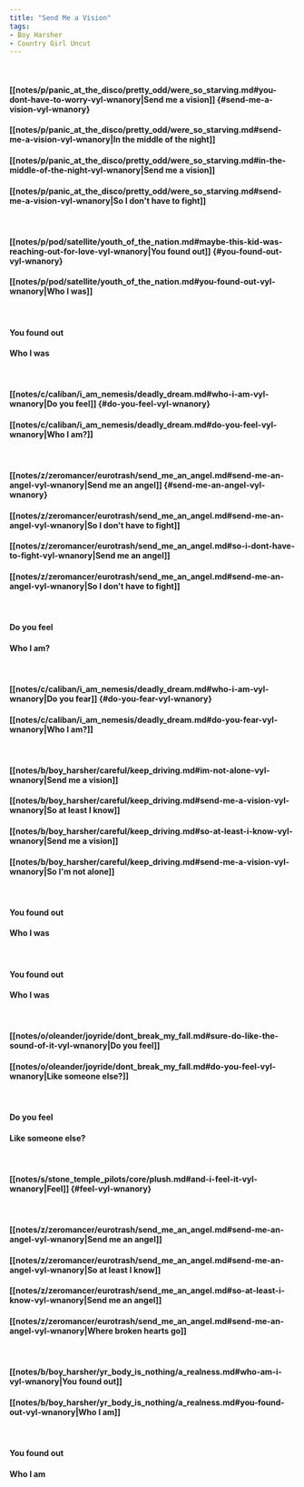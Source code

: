 ```yaml
---
title: "Send Me a Vision"
tags:
- Boy Harsher
- Country Girl Uncut
---
```

&nbsp;
#### [[notes/p/panic_at_the_disco/pretty_odd/were_so_starving.md#you-dont-have-to-worry-vyl-wnanory|Send me a vision]] {#send-me-a-vision-vyl-wnanory}
#### [[notes/p/panic_at_the_disco/pretty_odd/were_so_starving.md#send-me-a-vision-vyl-wnanory|In the middle of the night]]
#### [[notes/p/panic_at_the_disco/pretty_odd/were_so_starving.md#in-the-middle-of-the-night-vyl-wnanory|Send me a vision]]
#### [[notes/p/panic_at_the_disco/pretty_odd/were_so_starving.md#send-me-a-vision-vyl-wnanory|So I don't have to fight]]
&nbsp;
#### [[notes/p/pod/satellite/youth_of_the_nation.md#maybe-this-kid-was-reaching-out-for-love-vyl-wnanory|You found out]] {#you-found-out-vyl-wnanory}
#### [[notes/p/pod/satellite/youth_of_the_nation.md#you-found-out-vyl-wnanory|Who I was]]
&nbsp;
#### You found out
#### Who I was
&nbsp;
#### [[notes/c/caliban/i_am_nemesis/deadly_dream.md#who-i-am-vyl-wnanory|Do you feel]] {#do-you-feel-vyl-wnanory}
#### [[notes/c/caliban/i_am_nemesis/deadly_dream.md#do-you-feel-vyl-wnanory|Who I am?]]
&nbsp;
#### [[notes/z/zeromancer/eurotrash/send_me_an_angel.md#send-me-an-angel-vyl-wnanory|Send me an angel]] {#send-me-an-angel-vyl-wnanory}
#### [[notes/z/zeromancer/eurotrash/send_me_an_angel.md#send-me-an-angel-vyl-wnanory|So I don't have to fight]]
#### [[notes/z/zeromancer/eurotrash/send_me_an_angel.md#so-i-dont-have-to-fight-vyl-wnanory|Send me an angel]]
#### [[notes/z/zeromancer/eurotrash/send_me_an_angel.md#send-me-an-angel-vyl-wnanory|So I don't have to fight]]
&nbsp;
#### Do you feel
#### Who I am?
&nbsp;
#### [[notes/c/caliban/i_am_nemesis/deadly_dream.md#who-i-am-vyl-wnanory|Do you fear]] {#do-you-fear-vyl-wnanory}
#### [[notes/c/caliban/i_am_nemesis/deadly_dream.md#do-you-fear-vyl-wnanory|Who I am?]]
&nbsp;
#### [[notes/b/boy_harsher/careful/keep_driving.md#im-not-alone-vyl-wnanory|Send me a vision]]
#### [[notes/b/boy_harsher/careful/keep_driving.md#send-me-a-vision-vyl-wnanory|So at least I know]]
#### [[notes/b/boy_harsher/careful/keep_driving.md#so-at-least-i-know-vyl-wnanory|Send me a vision]]
#### [[notes/b/boy_harsher/careful/keep_driving.md#send-me-a-vision-vyl-wnanory|So I'm not alone]]
&nbsp;
#### You found out
#### Who I was
&nbsp;
#### You found out
#### Who I was
&nbsp;
#### [[notes/o/oleander/joyride/dont_break_my_fall.md#sure-do-like-the-sound-of-it-vyl-wnanory|Do you feel]]
#### [[notes/o/oleander/joyride/dont_break_my_fall.md#do-you-feel-vyl-wnanory|Like someone else?]]
&nbsp;
#### Do you feel
#### Like someone else?
&nbsp;
#### [[notes/s/stone_temple_pilots/core/plush.md#and-i-feel-it-vyl-wnanory|Feel]] {#feel-vyl-wnanory}
&nbsp;
#### [[notes/z/zeromancer/eurotrash/send_me_an_angel.md#send-me-an-angel-vyl-wnanory|Send me an angel]]
#### [[notes/z/zeromancer/eurotrash/send_me_an_angel.md#send-me-an-angel-vyl-wnanory|So at least I know]]
#### [[notes/z/zeromancer/eurotrash/send_me_an_angel.md#so-at-least-i-know-vyl-wnanory|Send me an angel]]
#### [[notes/z/zeromancer/eurotrash/send_me_an_angel.md#send-me-an-angel-vyl-wnanory|Where broken hearts go]]
&nbsp;
#### [[notes/b/boy_harsher/yr_body_is_nothing/a_realness.md#who-am-i-vyl-wnanory|You found out]]
#### [[notes/b/boy_harsher/yr_body_is_nothing/a_realness.md#you-found-out-vyl-wnanory|Who I am]]
&nbsp;
#### You found out
#### Who I am
